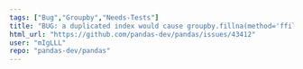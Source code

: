 ```yaml
---
tags: ["Bug","Groupby","Needs-Tests"]
title: "BUG: a duplicated index would cause groupby.fillna(method='ffill') a wrong result"
html_url: "https://github.com/pandas-dev/pandas/issues/43412"
user: "mIgLLL"
repo: "pandas-dev/pandas"
---
```


